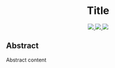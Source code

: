 <h1 align="center"> Title </h1>

<p align="center">
    <a href="https://github.com/sergioskz97/CoolREADME/issues">
        <img src="https://img.shields.io/github/issues/sergioskz97/CoolREADME?style=for-the-badge">
    </a>
    <a href="https://github.com/sergioskz97/CoolREADME/graphs/contributors">
        <img src="https://img.shields.io/badge/Contributors-1-brightgreen?style=for-the-badge">
    </a>
    <a href="https://www.linkedin.com/in/sergio-manuel-rodr%C3%ADguez-vega-575baa1b7/">
        <img src="https://img.shields.io/badge/-LinkedIn-black.svg?style=for-the-badge&logo=linkedin&colorB=555" >
    </a>
</p>

<h2>Abstract</h2>

<p>Abstract content</p>